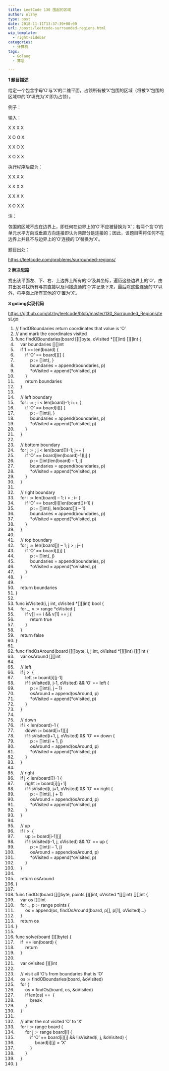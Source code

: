 ```yaml
---
title: LeetCode 130 围起的区域
author: olzhy
type: post
date: 2018-11-11T13:37:39+00:00
url: /posts/leetcode-surrounded-regions.html
wip_template:
  - right-sidebar
categories:
  - 计算机
tags:
  - Golang
  - 算法

---
```

**1 题目描述**
  
给定一个包含字母&#8217;O&#8217;与&#8217;X&#8217;的二维平面，占领所有被&#8217;X&#8217;包围的区域（将被&#8217;X&#8217;包围的区域中的&#8217;O&#8217;填充为&#8217;X&#8217;即为占领）。

例子：
  
输入：
  
X X X X
  
X O O X
  
X X O X
  
X O X X
  
执行程序后应为：
  
X X X X
  
X X X X
  
X X X X
  
X O X X

注：
  
包围的区域不应在边界上，即任何在边界上的&#8217;O&#8217;不应被替换为&#8217;X&#8217;；若两个含&#8217;O&#8217;的单元水平方向或垂直方向连接即认为两部分是连接的；因此，该题目需将任何不在边界上并且不与边界上的&#8217;O&#8217;连接的&#8217;O&#8217;替换为&#8217;X&#8217;。

题目出处：
  
<a href="https://leetcode.com/problems/surrounded-regions/" target="_blank">https://leetcode.com/problems/surrounded-regions/</a>

**2 解决思路**
  
找出该平面左、下、右、上边界上所有的&#8217;O&#8217;及其坐标，遍历这些边界上的&#8217;O&#8217;，由其出发寻找所有与其直接以及间接连通的&#8217;O&#8217;并记录下来，最后除这些连通的&#8217;O&#8217;以外，将平面上所有其他的‘O’置为‘X’。

**3 golang实现代码**
  
<a href="https://github.com/olzhy/leetcode/blob/master/130_Surrounded_Regions/test.go" rel="noopener" target="_blank">https://github.com/olzhy/leetcode/blob/master/130_Surrounded_Regions/test.go</a>

<div class="dp-highlighter">
  <div class="bar">
  </div>
  
  <ol start="1" class="dp-j">
    <li class="alt">
      <span><span class="comment">//&nbsp;findOBoundaries&nbsp;return&nbsp;coordinates&nbsp;that&nbsp;value&nbsp;is&nbsp;&#8216;O&#8217;</span><span>&nbsp;&nbsp;</span></span>
    </li>
    <li class="">
      <span><span class="comment">//&nbsp;and&nbsp;mark&nbsp;the&nbsp;coordinates&nbsp;visited</span><span>&nbsp;&nbsp;</span></span>
    </li>
    <li class="alt">
      <span><span class="keyword">func</span>&nbsp;findOBoundaries(board&nbsp;[][]<span class="keyword">byte</span><span>,&nbsp;oVisited&nbsp;*[][]</span><span class="keyword">int</span><span>)&nbsp;[][]</span><span class="keyword">int</span><span>&nbsp;{&nbsp;&nbsp;</span></span>
    </li>
    <li class="">
      <span>&nbsp;&nbsp;&nbsp;&nbsp;var&nbsp;boundaries&nbsp;[][]<span class="keyword">int</span><span>&nbsp;&nbsp;</span></span>
    </li>
    <li class="alt">
      <span>&nbsp;&nbsp;&nbsp;&nbsp;<span class="keyword">if</span><span>&nbsp;</span><span class="number">1</span><span>&nbsp;==&nbsp;len(board)&nbsp;{&nbsp;&nbsp;</span></span>
    </li>
    <li class="">
      <span>&nbsp;&nbsp;&nbsp;&nbsp;&nbsp;&nbsp;&nbsp;&nbsp;<span class="keyword">if</span><span>&nbsp;&#8216;O&#8217;&nbsp;==&nbsp;board[</span><span class="number"></span><span>][</span><span class="number"></span><span>]&nbsp;{&nbsp;&nbsp;</span></span>
    </li>
    <li class="alt">
      <span>&nbsp;&nbsp;&nbsp;&nbsp;&nbsp;&nbsp;&nbsp;&nbsp;&nbsp;&nbsp;&nbsp;&nbsp;p&nbsp;:=&nbsp;[]<span class="keyword">int</span><span>{</span><span class="number"></span><span>,&nbsp;</span><span class="number"></span><span>}&nbsp;&nbsp;</span></span>
    </li>
    <li class="">
      <span>&nbsp;&nbsp;&nbsp;&nbsp;&nbsp;&nbsp;&nbsp;&nbsp;&nbsp;&nbsp;&nbsp;&nbsp;boundaries&nbsp;=&nbsp;append(boundaries,&nbsp;p)&nbsp;&nbsp;</span>
    </li>
    <li class="alt">
      <span>&nbsp;&nbsp;&nbsp;&nbsp;&nbsp;&nbsp;&nbsp;&nbsp;&nbsp;&nbsp;&nbsp;&nbsp;*oVisited&nbsp;=&nbsp;append(*oVisited,&nbsp;p)&nbsp;&nbsp;</span>
    </li>
    <li class="">
      <span>&nbsp;&nbsp;&nbsp;&nbsp;&nbsp;&nbsp;&nbsp;&nbsp;}&nbsp;&nbsp;</span>
    </li>
    <li class="alt">
      <span>&nbsp;&nbsp;&nbsp;&nbsp;&nbsp;&nbsp;&nbsp;&nbsp;<span class="keyword">return</span><span>&nbsp;boundaries&nbsp;&nbsp;</span></span>
    </li>
    <li class="">
      <span>&nbsp;&nbsp;&nbsp;&nbsp;}&nbsp;&nbsp;</span>
    </li>
    <li class="alt">
      <span>&nbsp;&nbsp;</span>
    </li>
    <li class="">
      <span>&nbsp;&nbsp;&nbsp;&nbsp;<span class="comment">//&nbsp;left&nbsp;boundary</span><span>&nbsp;&nbsp;</span></span>
    </li>
    <li class="alt">
      <span>&nbsp;&nbsp;&nbsp;&nbsp;<span class="keyword">for</span><span>&nbsp;i&nbsp;:=&nbsp;</span><span class="number"></span><span>;&nbsp;i&nbsp;<&nbsp;len(board)-</span><span class="number">1</span><span>;&nbsp;i++&nbsp;{&nbsp;&nbsp;</span></span>
    </li>
    <li class="">
      <span>&nbsp;&nbsp;&nbsp;&nbsp;&nbsp;&nbsp;&nbsp;&nbsp;<span class="keyword">if</span><span>&nbsp;&#8216;O&#8217;&nbsp;==&nbsp;board[i][</span><span class="number"></span><span>]&nbsp;{&nbsp;&nbsp;</span></span>
    </li>
    <li class="alt">
      <span>&nbsp;&nbsp;&nbsp;&nbsp;&nbsp;&nbsp;&nbsp;&nbsp;&nbsp;&nbsp;&nbsp;&nbsp;p&nbsp;:=&nbsp;[]<span class="keyword">int</span><span>{i,&nbsp;</span><span class="number"></span><span>}&nbsp;&nbsp;</span></span>
    </li>
    <li class="">
      <span>&nbsp;&nbsp;&nbsp;&nbsp;&nbsp;&nbsp;&nbsp;&nbsp;&nbsp;&nbsp;&nbsp;&nbsp;boundaries&nbsp;=&nbsp;append(boundaries,&nbsp;p)&nbsp;&nbsp;</span>
    </li>
    <li class="alt">
      <span>&nbsp;&nbsp;&nbsp;&nbsp;&nbsp;&nbsp;&nbsp;&nbsp;&nbsp;&nbsp;&nbsp;&nbsp;*oVisited&nbsp;=&nbsp;append(*oVisited,&nbsp;p)&nbsp;&nbsp;</span>
    </li>
    <li class="">
      <span>&nbsp;&nbsp;&nbsp;&nbsp;&nbsp;&nbsp;&nbsp;&nbsp;}&nbsp;&nbsp;</span>
    </li>
    <li class="alt">
      <span>&nbsp;&nbsp;&nbsp;&nbsp;}&nbsp;&nbsp;</span>
    </li>
    <li class="">
      <span>&nbsp;&nbsp;</span>
    </li>
    <li class="alt">
      <span>&nbsp;&nbsp;&nbsp;&nbsp;<span class="comment">//&nbsp;bottom&nbsp;boundary</span><span>&nbsp;&nbsp;</span></span>
    </li>
    <li class="">
      <span>&nbsp;&nbsp;&nbsp;&nbsp;<span class="keyword">for</span><span>&nbsp;j&nbsp;:=&nbsp;</span><span class="number"></span><span>;&nbsp;j&nbsp;<&nbsp;len(board[</span><span class="number"></span><span>])-</span><span class="number">1</span><span>;&nbsp;j++&nbsp;{&nbsp;&nbsp;</span></span>
    </li>
    <li class="alt">
      <span>&nbsp;&nbsp;&nbsp;&nbsp;&nbsp;&nbsp;&nbsp;&nbsp;<span class="keyword">if</span><span>&nbsp;&#8216;O&#8217;&nbsp;==&nbsp;board[len(board)-</span><span class="number">1</span><span>][j]&nbsp;{&nbsp;&nbsp;</span></span>
    </li>
    <li class="">
      <span>&nbsp;&nbsp;&nbsp;&nbsp;&nbsp;&nbsp;&nbsp;&nbsp;&nbsp;&nbsp;&nbsp;&nbsp;p&nbsp;:=&nbsp;[]<span class="keyword">int</span><span>{len(board)&nbsp;&#8211;&nbsp;</span><span class="number">1</span><span>,&nbsp;j}&nbsp;&nbsp;</span></span>
    </li>
    <li class="alt">
      <span>&nbsp;&nbsp;&nbsp;&nbsp;&nbsp;&nbsp;&nbsp;&nbsp;&nbsp;&nbsp;&nbsp;&nbsp;boundaries&nbsp;=&nbsp;append(boundaries,&nbsp;p)&nbsp;&nbsp;</span>
    </li>
    <li class="">
      <span>&nbsp;&nbsp;&nbsp;&nbsp;&nbsp;&nbsp;&nbsp;&nbsp;&nbsp;&nbsp;&nbsp;&nbsp;*oVisited&nbsp;=&nbsp;append(*oVisited,&nbsp;p)&nbsp;&nbsp;</span>
    </li>
    <li class="alt">
      <span>&nbsp;&nbsp;&nbsp;&nbsp;&nbsp;&nbsp;&nbsp;&nbsp;}&nbsp;&nbsp;</span>
    </li>
    <li class="">
      <span>&nbsp;&nbsp;&nbsp;&nbsp;}&nbsp;&nbsp;</span>
    </li>
    <li class="alt">
      <span>&nbsp;&nbsp;</span>
    </li>
    <li class="">
      <span>&nbsp;&nbsp;&nbsp;&nbsp;<span class="comment">//&nbsp;right&nbsp;boundary</span><span>&nbsp;&nbsp;</span></span>
    </li>
    <li class="alt">
      <span>&nbsp;&nbsp;&nbsp;&nbsp;<span class="keyword">for</span><span>&nbsp;i&nbsp;:=&nbsp;len(board)&nbsp;&#8211;&nbsp;</span><span class="number">1</span><span>;&nbsp;i&nbsp;>&nbsp;</span><span class="number"></span><span>;&nbsp;i&#8211;&nbsp;{&nbsp;&nbsp;</span></span>
    </li>
    <li class="">
      <span>&nbsp;&nbsp;&nbsp;&nbsp;&nbsp;&nbsp;&nbsp;&nbsp;<span class="keyword">if</span><span>&nbsp;&#8216;O&#8217;&nbsp;==&nbsp;board[i][len(board[</span><span class="number"></span><span>])-</span><span class="number">1</span><span>]&nbsp;{&nbsp;&nbsp;</span></span>
    </li>
    <li class="alt">
      <span>&nbsp;&nbsp;&nbsp;&nbsp;&nbsp;&nbsp;&nbsp;&nbsp;&nbsp;&nbsp;&nbsp;&nbsp;p&nbsp;:=&nbsp;[]<span class="keyword">int</span><span>{i,&nbsp;len(board[</span><span class="number"></span><span>])&nbsp;&#8211;&nbsp;</span><span class="number">1</span><span>}&nbsp;&nbsp;</span></span>
    </li>
    <li class="">
      <span>&nbsp;&nbsp;&nbsp;&nbsp;&nbsp;&nbsp;&nbsp;&nbsp;&nbsp;&nbsp;&nbsp;&nbsp;boundaries&nbsp;=&nbsp;append(boundaries,&nbsp;p)&nbsp;&nbsp;</span>
    </li>
    <li class="alt">
      <span>&nbsp;&nbsp;&nbsp;&nbsp;&nbsp;&nbsp;&nbsp;&nbsp;&nbsp;&nbsp;&nbsp;&nbsp;*oVisited&nbsp;=&nbsp;append(*oVisited,&nbsp;p)&nbsp;&nbsp;</span>
    </li>
    <li class="">
      <span>&nbsp;&nbsp;&nbsp;&nbsp;&nbsp;&nbsp;&nbsp;&nbsp;}&nbsp;&nbsp;</span>
    </li>
    <li class="alt">
      <span>&nbsp;&nbsp;&nbsp;&nbsp;}&nbsp;&nbsp;</span>
    </li>
    <li class="">
      <span>&nbsp;&nbsp;</span>
    </li>
    <li class="alt">
      <span>&nbsp;&nbsp;&nbsp;&nbsp;<span class="comment">//&nbsp;top&nbsp;boundary</span><span>&nbsp;&nbsp;</span></span>
    </li>
    <li class="">
      <span>&nbsp;&nbsp;&nbsp;&nbsp;<span class="keyword">for</span><span>&nbsp;j&nbsp;:=&nbsp;len(board[</span><span class="number"></span><span>])&nbsp;&#8211;&nbsp;</span><span class="number">1</span><span>;&nbsp;j&nbsp;>&nbsp;</span><span class="number"></span><span>;&nbsp;j&#8211;&nbsp;{&nbsp;&nbsp;</span></span>
    </li>
    <li class="alt">
      <span>&nbsp;&nbsp;&nbsp;&nbsp;&nbsp;&nbsp;&nbsp;&nbsp;<span class="keyword">if</span><span>&nbsp;&#8216;O&#8217;&nbsp;==&nbsp;board[</span><span class="number"></span><span>][j]&nbsp;{&nbsp;&nbsp;</span></span>
    </li>
    <li class="">
      <span>&nbsp;&nbsp;&nbsp;&nbsp;&nbsp;&nbsp;&nbsp;&nbsp;&nbsp;&nbsp;&nbsp;&nbsp;p&nbsp;:=&nbsp;[]<span class="keyword">int</span><span>{</span><span class="number"></span><span>,&nbsp;j}&nbsp;&nbsp;</span></span>
    </li>
    <li class="alt">
      <span>&nbsp;&nbsp;&nbsp;&nbsp;&nbsp;&nbsp;&nbsp;&nbsp;&nbsp;&nbsp;&nbsp;&nbsp;boundaries&nbsp;=&nbsp;append(boundaries,&nbsp;p)&nbsp;&nbsp;</span>
    </li>
    <li class="">
      <span>&nbsp;&nbsp;&nbsp;&nbsp;&nbsp;&nbsp;&nbsp;&nbsp;&nbsp;&nbsp;&nbsp;&nbsp;*oVisited&nbsp;=&nbsp;append(*oVisited,&nbsp;p)&nbsp;&nbsp;</span>
    </li>
    <li class="alt">
      <span>&nbsp;&nbsp;&nbsp;&nbsp;&nbsp;&nbsp;&nbsp;&nbsp;}&nbsp;&nbsp;</span>
    </li>
    <li class="">
      <span>&nbsp;&nbsp;&nbsp;&nbsp;}&nbsp;&nbsp;</span>
    </li>
    <li class="alt">
      <span>&nbsp;&nbsp;</span>
    </li>
    <li class="">
      <span>&nbsp;&nbsp;&nbsp;&nbsp;<span class="keyword">return</span><span>&nbsp;boundaries&nbsp;&nbsp;</span></span>
    </li>
    <li class="alt">
      <span>}&nbsp;&nbsp;</span>
    </li>
    <li class="">
      <span>&nbsp;&nbsp;</span>
    </li>
    <li class="alt">
      <span><span class="keyword">func</span>&nbsp;isVisited(i,&nbsp;j&nbsp;<span class="keyword">int</span><span>,&nbsp;oVisited&nbsp;*[][]</span><span class="keyword">int</span><span>)&nbsp;bool&nbsp;{&nbsp;&nbsp;</span></span>
    </li>
    <li class="">
      <span>&nbsp;&nbsp;&nbsp;&nbsp;<span class="keyword">for</span><span>&nbsp;_,&nbsp;v&nbsp;:=&nbsp;range&nbsp;*oVisited&nbsp;{&nbsp;&nbsp;</span></span>
    </li>
    <li class="alt">
      <span>&nbsp;&nbsp;&nbsp;&nbsp;&nbsp;&nbsp;&nbsp;&nbsp;<span class="keyword">if</span><span>&nbsp;v[</span><span class="number"></span><span>]&nbsp;==&nbsp;i&nbsp;&&&nbsp;v[</span><span class="number">1</span><span>]&nbsp;==&nbsp;j&nbsp;{&nbsp;&nbsp;</span></span>
    </li>
    <li class="">
      <span>&nbsp;&nbsp;&nbsp;&nbsp;&nbsp;&nbsp;&nbsp;&nbsp;&nbsp;&nbsp;&nbsp;&nbsp;<span class="keyword">return</span><span>&nbsp;</span><span class="keyword">true</span><span>&nbsp;&nbsp;</span></span>
    </li>
    <li class="alt">
      <span>&nbsp;&nbsp;&nbsp;&nbsp;&nbsp;&nbsp;&nbsp;&nbsp;}&nbsp;&nbsp;</span>
    </li>
    <li class="">
      <span>&nbsp;&nbsp;&nbsp;&nbsp;}&nbsp;&nbsp;</span>
    </li>
    <li class="alt">
      <span>&nbsp;&nbsp;&nbsp;&nbsp;<span class="keyword">return</span><span>&nbsp;</span><span class="keyword">false</span><span>&nbsp;&nbsp;</span></span>
    </li>
    <li class="">
      <span>}&nbsp;&nbsp;</span>
    </li>
    <li class="alt">
      <span>&nbsp;&nbsp;</span>
    </li>
    <li class="">
      <span><span class="keyword">func</span>&nbsp;findOsAround(board&nbsp;[][]<span class="keyword">byte</span><span>,&nbsp;i,&nbsp;j&nbsp;</span><span class="keyword">int</span><span>,&nbsp;oVisited&nbsp;*[][]</span><span class="keyword">int</span><span>)&nbsp;[][]</span><span class="keyword">int</span><span>&nbsp;{&nbsp;&nbsp;</span></span>
    </li>
    <li class="alt">
      <span>&nbsp;&nbsp;&nbsp;&nbsp;var&nbsp;osAround&nbsp;[][]<span class="keyword">int</span><span>&nbsp;&nbsp;</span></span>
    </li>
    <li class="">
      <span>&nbsp;&nbsp;</span>
    </li>
    <li class="alt">
      <span>&nbsp;&nbsp;&nbsp;&nbsp;<span class="comment">//&nbsp;left</span><span>&nbsp;&nbsp;</span></span>
    </li>
    <li class="">
      <span>&nbsp;&nbsp;&nbsp;&nbsp;<span class="keyword">if</span><span>&nbsp;j&nbsp;>&nbsp;</span><span class="number"></span><span>&nbsp;{&nbsp;&nbsp;</span></span>
    </li>
    <li class="alt">
      <span>&nbsp;&nbsp;&nbsp;&nbsp;&nbsp;&nbsp;&nbsp;&nbsp;left&nbsp;:=&nbsp;board[i][j-<span class="number">1</span><span>]&nbsp;&nbsp;</span></span>
    </li>
    <li class="">
      <span>&nbsp;&nbsp;&nbsp;&nbsp;&nbsp;&nbsp;&nbsp;&nbsp;<span class="keyword">if</span><span>&nbsp;!isVisited(i,&nbsp;j-</span><span class="number">1</span><span>,&nbsp;oVisited)&nbsp;&&&nbsp;&#8216;O&#8217;&nbsp;==&nbsp;left&nbsp;{&nbsp;&nbsp;</span></span>
    </li>
    <li class="alt">
      <span>&nbsp;&nbsp;&nbsp;&nbsp;&nbsp;&nbsp;&nbsp;&nbsp;&nbsp;&nbsp;&nbsp;&nbsp;p&nbsp;:=&nbsp;[]<span class="keyword">int</span><span>{i,&nbsp;j&nbsp;&#8211;&nbsp;</span><span class="number">1</span><span>}&nbsp;&nbsp;</span></span>
    </li>
    <li class="">
      <span>&nbsp;&nbsp;&nbsp;&nbsp;&nbsp;&nbsp;&nbsp;&nbsp;&nbsp;&nbsp;&nbsp;&nbsp;osAround&nbsp;=&nbsp;append(osAround,&nbsp;p)&nbsp;&nbsp;</span>
    </li>
    <li class="alt">
      <span>&nbsp;&nbsp;&nbsp;&nbsp;&nbsp;&nbsp;&nbsp;&nbsp;&nbsp;&nbsp;&nbsp;&nbsp;*oVisited&nbsp;=&nbsp;append(*oVisited,&nbsp;p)&nbsp;&nbsp;</span>
    </li>
    <li class="">
      <span>&nbsp;&nbsp;&nbsp;&nbsp;&nbsp;&nbsp;&nbsp;&nbsp;}&nbsp;&nbsp;</span>
    </li>
    <li class="alt">
      <span>&nbsp;&nbsp;&nbsp;&nbsp;}&nbsp;&nbsp;</span>
    </li>
    <li class="">
      <span>&nbsp;&nbsp;</span>
    </li>
    <li class="alt">
      <span>&nbsp;&nbsp;&nbsp;&nbsp;<span class="comment">//&nbsp;down</span><span>&nbsp;&nbsp;</span></span>
    </li>
    <li class="">
      <span>&nbsp;&nbsp;&nbsp;&nbsp;<span class="keyword">if</span><span>&nbsp;i&nbsp;<&nbsp;len(board)-</span><span class="number">1</span><span>&nbsp;{&nbsp;&nbsp;</span></span>
    </li>
    <li class="alt">
      <span>&nbsp;&nbsp;&nbsp;&nbsp;&nbsp;&nbsp;&nbsp;&nbsp;down&nbsp;:=&nbsp;board[i+<span class="number">1</span><span>][j]&nbsp;&nbsp;</span></span>
    </li>
    <li class="">
      <span>&nbsp;&nbsp;&nbsp;&nbsp;&nbsp;&nbsp;&nbsp;&nbsp;<span class="keyword">if</span><span>&nbsp;!isVisited(i+</span><span class="number">1</span><span>,&nbsp;j,&nbsp;oVisited)&nbsp;&&&nbsp;&#8216;O&#8217;&nbsp;==&nbsp;down&nbsp;{&nbsp;&nbsp;</span></span>
    </li>
    <li class="alt">
      <span>&nbsp;&nbsp;&nbsp;&nbsp;&nbsp;&nbsp;&nbsp;&nbsp;&nbsp;&nbsp;&nbsp;&nbsp;p&nbsp;:=&nbsp;[]<span class="keyword">int</span><span>{i&nbsp;+&nbsp;</span><span class="number">1</span><span>,&nbsp;j}&nbsp;&nbsp;</span></span>
    </li>
    <li class="">
      <span>&nbsp;&nbsp;&nbsp;&nbsp;&nbsp;&nbsp;&nbsp;&nbsp;&nbsp;&nbsp;&nbsp;&nbsp;osAround&nbsp;=&nbsp;append(osAround,&nbsp;p)&nbsp;&nbsp;</span>
    </li>
    <li class="alt">
      <span>&nbsp;&nbsp;&nbsp;&nbsp;&nbsp;&nbsp;&nbsp;&nbsp;&nbsp;&nbsp;&nbsp;&nbsp;*oVisited&nbsp;=&nbsp;append(*oVisited,&nbsp;p)&nbsp;&nbsp;</span>
    </li>
    <li class="">
      <span>&nbsp;&nbsp;&nbsp;&nbsp;&nbsp;&nbsp;&nbsp;&nbsp;}&nbsp;&nbsp;</span>
    </li>
    <li class="alt">
      <span>&nbsp;&nbsp;&nbsp;&nbsp;}&nbsp;&nbsp;</span>
    </li>
    <li class="">
      <span>&nbsp;&nbsp;</span>
    </li>
    <li class="alt">
      <span>&nbsp;&nbsp;&nbsp;&nbsp;<span class="comment">//&nbsp;right</span><span>&nbsp;&nbsp;</span></span>
    </li>
    <li class="">
      <span>&nbsp;&nbsp;&nbsp;&nbsp;<span class="keyword">if</span><span>&nbsp;j&nbsp;<&nbsp;len(board[</span><span class="number"></span><span>])-</span><span class="number">1</span><span>&nbsp;{&nbsp;&nbsp;</span></span>
    </li>
    <li class="alt">
      <span>&nbsp;&nbsp;&nbsp;&nbsp;&nbsp;&nbsp;&nbsp;&nbsp;right&nbsp;:=&nbsp;board[i][j+<span class="number">1</span><span>]&nbsp;&nbsp;</span></span>
    </li>
    <li class="">
      <span>&nbsp;&nbsp;&nbsp;&nbsp;&nbsp;&nbsp;&nbsp;&nbsp;<span class="keyword">if</span><span>&nbsp;!isVisited(i,&nbsp;j+</span><span class="number">1</span><span>,&nbsp;oVisited)&nbsp;&&&nbsp;&#8216;O&#8217;&nbsp;==&nbsp;right&nbsp;{&nbsp;&nbsp;</span></span>
    </li>
    <li class="alt">
      <span>&nbsp;&nbsp;&nbsp;&nbsp;&nbsp;&nbsp;&nbsp;&nbsp;&nbsp;&nbsp;&nbsp;&nbsp;p&nbsp;:=&nbsp;[]<span class="keyword">int</span><span>{i,&nbsp;j&nbsp;+&nbsp;</span><span class="number">1</span><span>}&nbsp;&nbsp;</span></span>
    </li>
    <li class="">
      <span>&nbsp;&nbsp;&nbsp;&nbsp;&nbsp;&nbsp;&nbsp;&nbsp;&nbsp;&nbsp;&nbsp;&nbsp;osAround&nbsp;=&nbsp;append(osAround,&nbsp;p)&nbsp;&nbsp;</span>
    </li>
    <li class="alt">
      <span>&nbsp;&nbsp;&nbsp;&nbsp;&nbsp;&nbsp;&nbsp;&nbsp;&nbsp;&nbsp;&nbsp;&nbsp;*oVisited&nbsp;=&nbsp;append(*oVisited,&nbsp;p)&nbsp;&nbsp;</span>
    </li>
    <li class="">
      <span>&nbsp;&nbsp;&nbsp;&nbsp;&nbsp;&nbsp;&nbsp;&nbsp;}&nbsp;&nbsp;</span>
    </li>
    <li class="alt">
      <span>&nbsp;&nbsp;&nbsp;&nbsp;}&nbsp;&nbsp;</span>
    </li>
    <li class="">
      <span>&nbsp;&nbsp;</span>
    </li>
    <li class="alt">
      <span>&nbsp;&nbsp;&nbsp;&nbsp;<span class="comment">//&nbsp;up</span><span>&nbsp;&nbsp;</span></span>
    </li>
    <li class="">
      <span>&nbsp;&nbsp;&nbsp;&nbsp;<span class="keyword">if</span><span>&nbsp;i&nbsp;>&nbsp;</span><span class="number"></span><span>&nbsp;{&nbsp;&nbsp;</span></span>
    </li>
    <li class="alt">
      <span>&nbsp;&nbsp;&nbsp;&nbsp;&nbsp;&nbsp;&nbsp;&nbsp;up&nbsp;:=&nbsp;board[i-<span class="number">1</span><span>][j]&nbsp;&nbsp;</span></span>
    </li>
    <li class="">
      <span>&nbsp;&nbsp;&nbsp;&nbsp;&nbsp;&nbsp;&nbsp;&nbsp;<span class="keyword">if</span><span>&nbsp;!isVisited(i-</span><span class="number">1</span><span>,&nbsp;j,&nbsp;oVisited)&nbsp;&&&nbsp;&#8216;O&#8217;&nbsp;==&nbsp;up&nbsp;{&nbsp;&nbsp;</span></span>
    </li>
    <li class="alt">
      <span>&nbsp;&nbsp;&nbsp;&nbsp;&nbsp;&nbsp;&nbsp;&nbsp;&nbsp;&nbsp;&nbsp;&nbsp;p&nbsp;:=&nbsp;[]<span class="keyword">int</span><span>{i&nbsp;&#8211;&nbsp;</span><span class="number">1</span><span>,&nbsp;j}&nbsp;&nbsp;</span></span>
    </li>
    <li class="">
      <span>&nbsp;&nbsp;&nbsp;&nbsp;&nbsp;&nbsp;&nbsp;&nbsp;&nbsp;&nbsp;&nbsp;&nbsp;osAround&nbsp;=&nbsp;append(osAround,&nbsp;p)&nbsp;&nbsp;</span>
    </li>
    <li class="alt">
      <span>&nbsp;&nbsp;&nbsp;&nbsp;&nbsp;&nbsp;&nbsp;&nbsp;&nbsp;&nbsp;&nbsp;&nbsp;*oVisited&nbsp;=&nbsp;append(*oVisited,&nbsp;p)&nbsp;&nbsp;</span>
    </li>
    <li class="">
      <span>&nbsp;&nbsp;&nbsp;&nbsp;&nbsp;&nbsp;&nbsp;&nbsp;}&nbsp;&nbsp;</span>
    </li>
    <li class="alt">
      <span>&nbsp;&nbsp;&nbsp;&nbsp;}&nbsp;&nbsp;</span>
    </li>
    <li class="">
      <span>&nbsp;&nbsp;</span>
    </li>
    <li class="alt">
      <span>&nbsp;&nbsp;&nbsp;&nbsp;<span class="keyword">return</span><span>&nbsp;osAround&nbsp;&nbsp;</span></span>
    </li>
    <li class="">
      <span>}&nbsp;&nbsp;</span>
    </li>
    <li class="alt">
      <span>&nbsp;&nbsp;</span>
    </li>
    <li class="">
      <span><span class="keyword">func</span>&nbsp;findOs(board&nbsp;[][]<span class="keyword">byte</span><span>,&nbsp;points&nbsp;[][]</span><span class="keyword">int</span><span>,&nbsp;oVisited&nbsp;*[][]</span><span class="keyword">int</span><span>)&nbsp;[][]</span><span class="keyword">int</span><span>&nbsp;{&nbsp;&nbsp;</span></span>
    </li>
    <li class="alt">
      <span>&nbsp;&nbsp;&nbsp;&nbsp;var&nbsp;os&nbsp;[][]<span class="keyword">int</span><span>&nbsp;&nbsp;</span></span>
    </li>
    <li class="">
      <span>&nbsp;&nbsp;&nbsp;&nbsp;<span class="keyword">for</span><span>&nbsp;_,&nbsp;p&nbsp;:=&nbsp;range&nbsp;points&nbsp;{&nbsp;&nbsp;</span></span>
    </li>
    <li class="alt">
      <span>&nbsp;&nbsp;&nbsp;&nbsp;&nbsp;&nbsp;&nbsp;&nbsp;os&nbsp;=&nbsp;append(os,&nbsp;findOsAround(board,&nbsp;p[<span class="number"></span><span>],&nbsp;p[</span><span class="number">1</span><span>],&nbsp;oVisited)&#8230;)&nbsp;&nbsp;</span></span>
    </li>
    <li class="">
      <span>&nbsp;&nbsp;&nbsp;&nbsp;}&nbsp;&nbsp;</span>
    </li>
    <li class="alt">
      <span>&nbsp;&nbsp;&nbsp;&nbsp;<span class="keyword">return</span><span>&nbsp;os&nbsp;&nbsp;</span></span>
    </li>
    <li class="">
      <span>}&nbsp;&nbsp;</span>
    </li>
    <li class="alt">
      <span>&nbsp;&nbsp;</span>
    </li>
    <li class="">
      <span><span class="keyword">func</span>&nbsp;solve(board&nbsp;[][]<span class="keyword">byte</span><span>)&nbsp;{&nbsp;&nbsp;</span></span>
    </li>
    <li class="alt">
      <span>&nbsp;&nbsp;&nbsp;&nbsp;<span class="keyword">if</span><span>&nbsp;</span><span class="number"></span><span>&nbsp;==&nbsp;len(board)&nbsp;{&nbsp;&nbsp;</span></span>
    </li>
    <li class="">
      <span>&nbsp;&nbsp;&nbsp;&nbsp;&nbsp;&nbsp;&nbsp;&nbsp;<span class="keyword">return</span><span>&nbsp;&nbsp;</span></span>
    </li>
    <li class="alt">
      <span>&nbsp;&nbsp;&nbsp;&nbsp;}&nbsp;&nbsp;</span>
    </li>
    <li class="">
      <span>&nbsp;&nbsp;</span>
    </li>
    <li class="alt">
      <span>&nbsp;&nbsp;&nbsp;&nbsp;var&nbsp;oVisited&nbsp;[][]<span class="keyword">int</span><span>&nbsp;&nbsp;</span></span>
    </li>
    <li class="">
      <span>&nbsp;&nbsp;</span>
    </li>
    <li class="alt">
      <span>&nbsp;&nbsp;&nbsp;&nbsp;<span class="comment">//&nbsp;visit&nbsp;all&nbsp;&#8216;O&#8217;s&nbsp;from&nbsp;boundaries&nbsp;that&nbsp;is&nbsp;&#8216;O&#8217;</span><span>&nbsp;&nbsp;</span></span>
    </li>
    <li class="">
      <span>&nbsp;&nbsp;&nbsp;&nbsp;os&nbsp;:=&nbsp;findOBoundaries(board,&nbsp;&oVisited)&nbsp;&nbsp;</span>
    </li>
    <li class="alt">
      <span>&nbsp;&nbsp;&nbsp;&nbsp;<span class="keyword">for</span><span>&nbsp;{&nbsp;&nbsp;</span></span>
    </li>
    <li class="">
      <span>&nbsp;&nbsp;&nbsp;&nbsp;&nbsp;&nbsp;&nbsp;&nbsp;os&nbsp;=&nbsp;findOs(board,&nbsp;os,&nbsp;&oVisited)&nbsp;&nbsp;</span>
    </li>
    <li class="alt">
      <span>&nbsp;&nbsp;&nbsp;&nbsp;&nbsp;&nbsp;&nbsp;&nbsp;<span class="keyword">if</span><span>&nbsp;len(os)&nbsp;==&nbsp;</span><span class="number"></span><span>&nbsp;{&nbsp;&nbsp;</span></span>
    </li>
    <li class="">
      <span>&nbsp;&nbsp;&nbsp;&nbsp;&nbsp;&nbsp;&nbsp;&nbsp;&nbsp;&nbsp;&nbsp;&nbsp;<span class="keyword">break</span><span>&nbsp;&nbsp;</span></span>
    </li>
    <li class="alt">
      <span>&nbsp;&nbsp;&nbsp;&nbsp;&nbsp;&nbsp;&nbsp;&nbsp;}&nbsp;&nbsp;</span>
    </li>
    <li class="">
      <span>&nbsp;&nbsp;&nbsp;&nbsp;}&nbsp;&nbsp;</span>
    </li>
    <li class="alt">
      <span>&nbsp;&nbsp;</span>
    </li>
    <li class="">
      <span>&nbsp;&nbsp;&nbsp;&nbsp;<span class="comment">//&nbsp;alter&nbsp;the&nbsp;not&nbsp;visited&nbsp;&#8216;O&#8217;&nbsp;to&nbsp;&#8216;X&#8217;</span><span>&nbsp;&nbsp;</span></span>
    </li>
    <li class="alt">
      <span>&nbsp;&nbsp;&nbsp;&nbsp;<span class="keyword">for</span><span>&nbsp;i&nbsp;:=&nbsp;range&nbsp;board&nbsp;{&nbsp;&nbsp;</span></span>
    </li>
    <li class="">
      <span>&nbsp;&nbsp;&nbsp;&nbsp;&nbsp;&nbsp;&nbsp;&nbsp;<span class="keyword">for</span><span>&nbsp;j&nbsp;:=&nbsp;range&nbsp;board[i]&nbsp;{&nbsp;&nbsp;</span></span>
    </li>
    <li class="alt">
      <span>&nbsp;&nbsp;&nbsp;&nbsp;&nbsp;&nbsp;&nbsp;&nbsp;&nbsp;&nbsp;&nbsp;&nbsp;<span class="keyword">if</span><span>&nbsp;&#8216;O&#8217;&nbsp;==&nbsp;board[i][j]&nbsp;&&&nbsp;!isVisited(i,&nbsp;j,&nbsp;&oVisited)&nbsp;{&nbsp;&nbsp;</span></span>
    </li>
    <li class="">
      <span>&nbsp;&nbsp;&nbsp;&nbsp;&nbsp;&nbsp;&nbsp;&nbsp;&nbsp;&nbsp;&nbsp;&nbsp;&nbsp;&nbsp;&nbsp;&nbsp;board[i][j]&nbsp;=&nbsp;&#8216;X&#8217;&nbsp;&nbsp;</span>
    </li>
    <li class="alt">
      <span>&nbsp;&nbsp;&nbsp;&nbsp;&nbsp;&nbsp;&nbsp;&nbsp;&nbsp;&nbsp;&nbsp;&nbsp;}&nbsp;&nbsp;</span>
    </li>
    <li class="">
      <span>&nbsp;&nbsp;&nbsp;&nbsp;&nbsp;&nbsp;&nbsp;&nbsp;}&nbsp;&nbsp;</span>
    </li>
    <li class="alt">
      <span>&nbsp;&nbsp;&nbsp;&nbsp;}&nbsp;&nbsp;</span>
    </li>
    <li class="">
      <span>}&nbsp;&nbsp;</span>
    </li>
  </ol>
</div>
